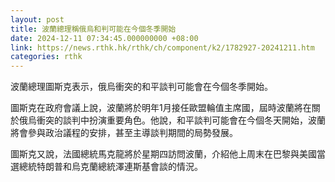```yaml
---
layout: post
title: 波蘭總理稱俄烏和判可能在今個冬季開始
date: 2024-12-11 07:34:45.000000000 +08:00
link: https://news.rthk.hk/rthk/ch/component/k2/1782927-20241211.htm
categories: rthk
---
```


波蘭總理圖斯克表示，俄烏衝突的和平談判可能會在今個冬季開始。

圖斯克在政府會議上說，波蘭將於明年1月接任歐盟輪值主席國，屆時波蘭將在關於俄烏衝突的談判中扮演重要角色。他說，和平談判可能會在今個冬天開始，波蘭將會參與政治議程的安排，甚至主導談判期間的局勢發展。

圖斯克又說，法國總統馬克龍將於星期四訪問波蘭，介紹他上周末在巴黎與美國當選總統特朗普和烏克蘭總統澤連斯基會談的情況。
